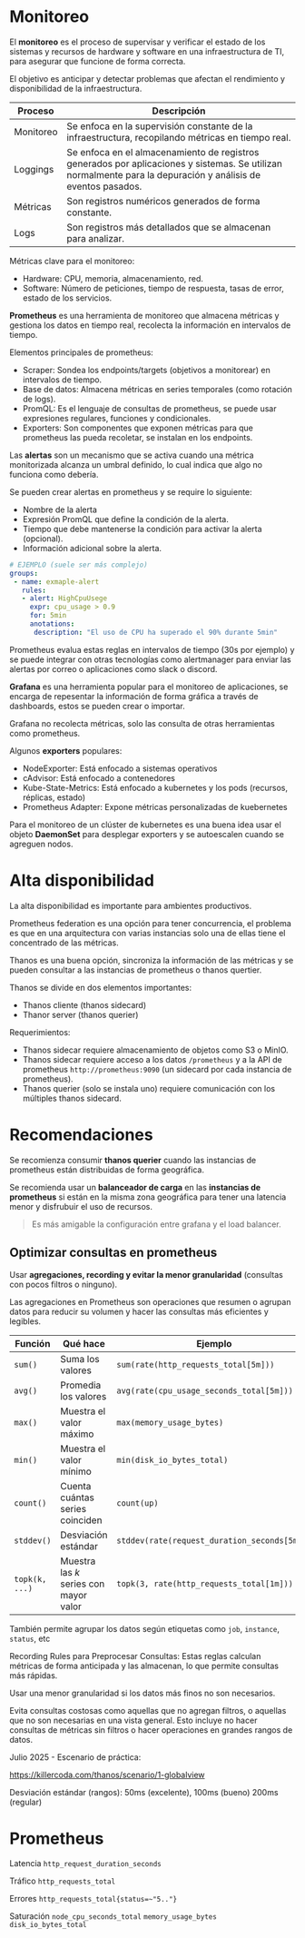
# Monitoreo

El **monitoreo** es el proceso de supervisar y verificar el estado de los sistemas y recursos de hardware y software en una infraestructura de TI, para asegurar que funcione de forma correcta.

El objetivo es anticipar y detectar problemas que afectan el rendimiento y disponibilidad de la infraestructura.

| Proceso   | Descripción                                                                                                                                                  |
| --------- | ------------------------------------------------------------------------------------------------------------------------------------------------------------ |
| Monitoreo | Se enfoca en la supervisión constante de la infraestructura, recopilando métricas en tiempo real.                                                            |
| Loggings  | Se enfoca en el almacenamiento de registros generados por aplicaciones y sistemas. Se utilizan normalmente para la depuración y análisis de eventos pasados. |
| Métricas  | Son registros numéricos generados de forma constante.                                                                                                        |
| Logs      | Son registros más detallados que se almacenan para analizar.                                                                                                 |

Métricas clave para el monitoreo:

- Hardware: CPU, memoria, almacenamiento, red.
- Software: Número de peticiones, tiempo de respuesta, tasas de error, estado de los servicios.

**Prometheus** es una herramienta de monitoreo que almacena métricas y gestiona los datos en tiempo real, recolecta la información en intervalos de tiempo.

Elementos principales de prometheus:

- Scraper: Sondea los endpoints/targets (objetivos a monitorear) en intervalos de tiempo. 
- Base de datos: Almacena métricas en series temporales (como rotación de logs).
- PromQL: Es el lenguaje de consultas de prometheus, se puede usar expresiones regulares, funciones y condicionales.
- Exporters: Son componentes que exponen métricas para que prometheus las pueda recoletar, se instalan en los endpoints.

Las **alertas** son un mecanismo que se activa cuando una métrica monitorizada alcanza un umbral definido, lo cual indica que algo no funciona como debería.

Se pueden crear alertas en prometheus y se require lo siguiente:

- Nombre de la alerta
- Expresión PromQL que define la condición de la alerta.
- Tiempo que debe mantenerse la condición para activar la alerta (opcional).
- Información adicional sobre la alerta.

```yaml
# EJEMPLO (suele ser más complejo)
groups:
 - name: exmaple-alert
   rules:
   - alert: HighCpuUsege
     expr: cpu_usage > 0.9
     for: 5min
     anotations:
	  description: "El uso de CPU ha superado el 90% durante 5min"
```

Prometheus evalua estas reglas en intervalos de tiempo (30s por ejemplo) y se puede integrar con otras tecnologías como alertmanager para enviar las alertas por correo o aplicaciones como slack o discord.

**Grafana** es una herramienta popular para el monitoreo de aplicaciones, se encarga de repesentar la información de forma gráfica a través de dashboards, estos se pueden crear o importar.

Grafana no recolecta métricas, solo las consulta de otras herramientas como prometheus.

Algunos **exporters** populares:

- NodeExporter: Está enfocado a sistemas operativos
- cAdvisor: Está enfocado a contenedores
- Kube-State-Metrics: Está enfocado a kubernetes y los pods (recursos, réplicas, estado)
- Prometheus Adapter: Expone métricas personalizadas de kuebernetes

Para el monitoreo de un clúster de kubernetes es una buena idea usar el objeto **DaemonSet** para desplegar exporters y se autoescalen cuando se agreguen nodos.

# Alta disponibilidad

La alta disponibilidad es importante para ambientes productivos.

Prometheus federation es una opción para tener concurrencia, el problema es que en una arquitectura con varias instancias solo una de ellas tiene el concentrado de las métricas.

Thanos es una buena opción, sincroniza la información de las métricas y se pueden consultar a las instancias de prometheus o thanos quertier.

Thanos se divide en dos elementos importantes:

- Thanos cliente (thanos sidecard)
- Thanor server (thanos querier)

Requerimientos:

- Thanos sidecar requiere almacenamiento de objetos como S3 o MinIO.
- Thanos sidecar requiere acceso a los datos `/prometheus` y a la API de prometheus `http://prometheus:9090` (un sidecard por cada instancia de prometheus).
- Thanos querier (solo se instala uno) requiere comunicación con los múltiples thanos sidecard.

# Recomendaciones

Se recomienza consumir **thanos querier** cuando las instancias de prometheus están distribuidas de forma geográfica.

Se recomienda usar un **balanceador de carga** en las **instancias de prometheus** si están en la misma zona geográfica para tener una latencia menor y disfrubuir el uso de recursos.

> Es más amigable la configuración entre grafana y el load balancer.


## Optimizar consultas en prometheus

Usar **agregaciones, recording y evitar la menor granularidad** (consultas con pocos filtros o ninguno).

Las agregaciones en Prometheus son operaciones que resumen o agrupan datos para reducir su volumen y hacer las consultas más eficientes y legibles.

|Función|Qué hace|Ejemplo|
|---|---|---|
|`sum()`|Suma los valores|`sum(rate(http_requests_total[5m]))`|
|`avg()`|Promedia los valores|`avg(rate(cpu_usage_seconds_total[5m]))`|
|`max()`|Muestra el valor máximo|`max(memory_usage_bytes)`|
|`min()`|Muestra el valor mínimo|`min(disk_io_bytes_total)`|
|`count()`|Cuenta cuántas series coinciden|`count(up)`|
|`stddev()`|Desviación estándar|`stddev(rate(request_duration_seconds[5m]))`|
|`topk(k, ...)`|Muestra las _k_ series con mayor valor|`topk(3, rate(http_requests_total[1m]))`
También permite agrupar los datos según etiquetas como `job`, `instance`, `status`, etc

Recording Rules para Preprocesar Consultas: Estas reglas calculan métricas de forma anticipada y las almacenan, lo que permite consultas más rápidas.

Usar una menor granularidad si los datos más finos no son necesarios.

Evita consultas costosas como aquellas que no agregan filtros, o aquellas que no son necesarias en una vista general. Esto incluye no hacer consultas de métricas sin filtros o hacer operaciones en grandes rangos de datos.

Julio 2025 - Escenario de práctica:

https://killercoda.com/thanos/scenario/1-globalview

Desviación estándar (rangos): 50ms (excelente), 100ms (bueno) 200ms (regular)

# Prometheus

Latencia `http_request_duration_seconds`

Tráfico `http_requests_total`

Errores `http_requests_total{status=~"5.."}`

Saturación `node_cpu_seconds_total` `memory_usage_bytes` `disk_io_bytes_total`